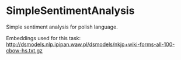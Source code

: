 # SimpleSentimentAnalysis

Simple sentiment analysis for polish language. 

Embeddings used for this task: http://dsmodels.nlp.ipipan.waw.pl/dsmodels/nkjp+wiki-forms-all-100-cbow-hs.txt.gz
